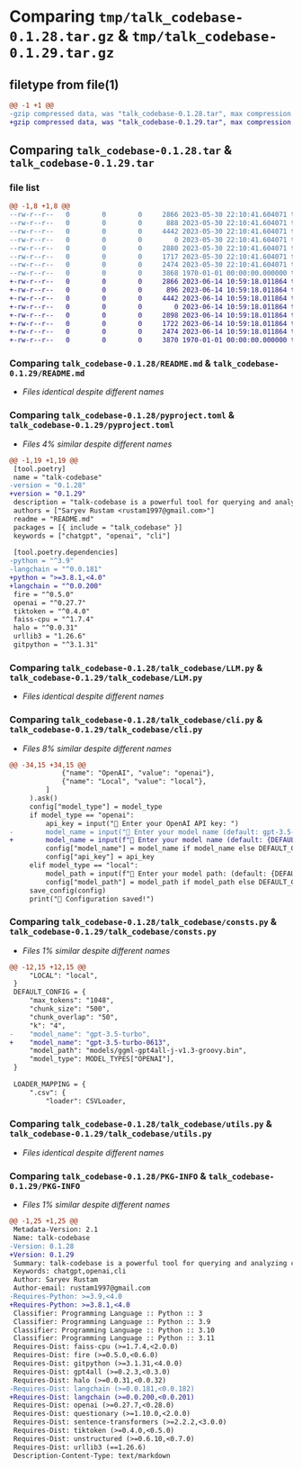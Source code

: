 # Comparing `tmp/talk_codebase-0.1.28.tar.gz` & `tmp/talk_codebase-0.1.29.tar.gz`

## filetype from file(1)

```diff
@@ -1 +1 @@
-gzip compressed data, was "talk_codebase-0.1.28.tar", max compression
+gzip compressed data, was "talk_codebase-0.1.29.tar", max compression
```

## Comparing `talk_codebase-0.1.28.tar` & `talk_codebase-0.1.29.tar`

### file list

```diff
@@ -1,8 +1,8 @@
--rw-r--r--   0        0        0     2866 2023-05-30 22:10:41.604071 talk_codebase-0.1.28/README.md
--rw-r--r--   0        0        0      888 2023-05-30 22:10:41.604071 talk_codebase-0.1.28/pyproject.toml
--rw-r--r--   0        0        0     4442 2023-05-30 22:10:41.604071 talk_codebase-0.1.28/talk_codebase/LLM.py
--rw-r--r--   0        0        0        0 2023-05-30 22:10:41.604071 talk_codebase-0.1.28/talk_codebase/__init__.py
--rw-r--r--   0        0        0     2880 2023-05-30 22:10:41.604071 talk_codebase-0.1.28/talk_codebase/cli.py
--rw-r--r--   0        0        0     1717 2023-05-30 22:10:41.604071 talk_codebase-0.1.28/talk_codebase/consts.py
--rw-r--r--   0        0        0     2474 2023-05-30 22:10:41.604071 talk_codebase-0.1.28/talk_codebase/utils.py
--rw-r--r--   0        0        0     3868 1970-01-01 00:00:00.000000 talk_codebase-0.1.28/PKG-INFO
+-rw-r--r--   0        0        0     2866 2023-06-14 10:59:18.011864 talk_codebase-0.1.29/README.md
+-rw-r--r--   0        0        0      896 2023-06-14 10:59:18.011864 talk_codebase-0.1.29/pyproject.toml
+-rw-r--r--   0        0        0     4442 2023-06-14 10:59:18.011864 talk_codebase-0.1.29/talk_codebase/LLM.py
+-rw-r--r--   0        0        0        0 2023-06-14 10:59:18.011864 talk_codebase-0.1.29/talk_codebase/__init__.py
+-rw-r--r--   0        0        0     2898 2023-06-14 10:59:18.011864 talk_codebase-0.1.29/talk_codebase/cli.py
+-rw-r--r--   0        0        0     1722 2023-06-14 10:59:18.011864 talk_codebase-0.1.29/talk_codebase/consts.py
+-rw-r--r--   0        0        0     2474 2023-06-14 10:59:18.011864 talk_codebase-0.1.29/talk_codebase/utils.py
+-rw-r--r--   0        0        0     3870 1970-01-01 00:00:00.000000 talk_codebase-0.1.29/PKG-INFO
```

### Comparing `talk_codebase-0.1.28/README.md` & `talk_codebase-0.1.29/README.md`

 * *Files identical despite different names*

### Comparing `talk_codebase-0.1.28/pyproject.toml` & `talk_codebase-0.1.29/pyproject.toml`

 * *Files 4% similar despite different names*

```diff
@@ -1,19 +1,19 @@
 [tool.poetry]
 name = "talk-codebase"
-version = "0.1.28"
+version = "0.1.29"
 description = "talk-codebase is a powerful tool for querying and analyzing codebases."
 authors = ["Saryev Rustam <rustam1997@gmail.com>"]
 readme = "README.md"
 packages = [{ include = "talk_codebase" }]
 keywords = ["chatgpt", "openai", "cli"]
 
 [tool.poetry.dependencies]
-python = "^3.9"
-langchain = "^0.0.181"
+python = ">=3.8.1,<4.0"
+langchain = "^0.0.200"
 fire = "^0.5.0"
 openai = "^0.27.7"
 tiktoken = "^0.4.0"
 faiss-cpu = "^1.7.4"
 halo = "^0.0.31"
 urllib3 = "1.26.6"
 gitpython = "^3.1.31"
```

### Comparing `talk_codebase-0.1.28/talk_codebase/LLM.py` & `talk_codebase-0.1.29/talk_codebase/LLM.py`

 * *Files identical despite different names*

### Comparing `talk_codebase-0.1.28/talk_codebase/cli.py` & `talk_codebase-0.1.29/talk_codebase/cli.py`

 * *Files 8% similar despite different names*

```diff
@@ -34,15 +34,15 @@
             {"name": "OpenAI", "value": "openai"},
             {"name": "Local", "value": "local"},
         ]
     ).ask()
     config["model_type"] = model_type
     if model_type == "openai":
         api_key = input("🤖 Enter your OpenAI API key: ")
-        model_name = input("🤖 Enter your model name (default: gpt-3.5-turbo): ")
+        model_name = input(f"🤖 Enter your model name (default: {DEFAULT_CONFIG['model_name']}): ")
         config["model_name"] = model_name if model_name else DEFAULT_CONFIG["model_name"]
         config["api_key"] = api_key
     elif model_type == "local":
         model_path = input(f"🤖 Enter your model path: (default: {DEFAULT_CONFIG['model_path']}) ")
         config["model_path"] = model_path if model_path else DEFAULT_CONFIG["model_path"]
     save_config(config)
     print("🤖 Configuration saved!")
```

### Comparing `talk_codebase-0.1.28/talk_codebase/consts.py` & `talk_codebase-0.1.29/talk_codebase/consts.py`

 * *Files 1% similar despite different names*

```diff
@@ -12,15 +12,15 @@
     "LOCAL": "local",
 }
 DEFAULT_CONFIG = {
     "max_tokens": "1048",
     "chunk_size": "500",
     "chunk_overlap": "50",
     "k": "4",
-    "model_name": "gpt-3.5-turbo",
+    "model_name": "gpt-3.5-turbo-0613",
     "model_path": "models/ggml-gpt4all-j-v1.3-groovy.bin",
     "model_type": MODEL_TYPES["OPENAI"],
 }
 
 LOADER_MAPPING = {
     ".csv": {
         "loader": CSVLoader,
```

### Comparing `talk_codebase-0.1.28/talk_codebase/utils.py` & `talk_codebase-0.1.29/talk_codebase/utils.py`

 * *Files identical despite different names*

### Comparing `talk_codebase-0.1.28/PKG-INFO` & `talk_codebase-0.1.29/PKG-INFO`

 * *Files 1% similar despite different names*

```diff
@@ -1,25 +1,25 @@
 Metadata-Version: 2.1
 Name: talk-codebase
-Version: 0.1.28
+Version: 0.1.29
 Summary: talk-codebase is a powerful tool for querying and analyzing codebases.
 Keywords: chatgpt,openai,cli
 Author: Saryev Rustam
 Author-email: rustam1997@gmail.com
-Requires-Python: >=3.9,<4.0
+Requires-Python: >=3.8.1,<4.0
 Classifier: Programming Language :: Python :: 3
 Classifier: Programming Language :: Python :: 3.9
 Classifier: Programming Language :: Python :: 3.10
 Classifier: Programming Language :: Python :: 3.11
 Requires-Dist: faiss-cpu (>=1.7.4,<2.0.0)
 Requires-Dist: fire (>=0.5.0,<0.6.0)
 Requires-Dist: gitpython (>=3.1.31,<4.0.0)
 Requires-Dist: gpt4all (>=0.2.3,<0.3.0)
 Requires-Dist: halo (>=0.0.31,<0.0.32)
-Requires-Dist: langchain (>=0.0.181,<0.0.182)
+Requires-Dist: langchain (>=0.0.200,<0.0.201)
 Requires-Dist: openai (>=0.27.7,<0.28.0)
 Requires-Dist: questionary (>=1.10.0,<2.0.0)
 Requires-Dist: sentence-transformers (>=2.2.2,<3.0.0)
 Requires-Dist: tiktoken (>=0.4.0,<0.5.0)
 Requires-Dist: unstructured (>=0.6.10,<0.7.0)
 Requires-Dist: urllib3 (==1.26.6)
 Description-Content-Type: text/markdown
```

